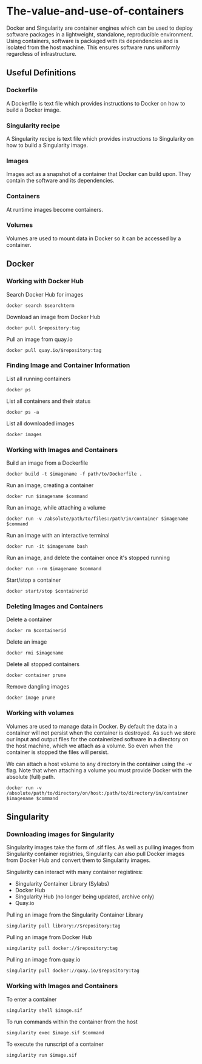 # The-value-and-use-of-containers

Docker and Singularity are container engines which can be used to deploy software packages in a lightweight, standalone, reproducible environment. Using containers, software is packaged with its dependencies and is isolated from the host machine. This ensures software runs uniformly regardless of infrastructure.

## Useful Definitions

### Dockerfile ###
A Dockerfile is text file which provides instructions to Docker on how to build a Docker image.

### Singularity recipe ###
A Singularity recipe is text file which provides instructions to Singularity on how to build a Singularity image.

### Images ###
Images act as a snapshot of a container that Docker can build upon. They contain the software and its dependencies.

### Containers ###
At runtime images become containers.

### Volumes ###
Volumes are used to mount data in Docker so it can be accessed by a container.

## Docker ##

### Working with Docker Hub ###

Search Docker Hub for images
```
docker search $searchterm
```
Download an image from Docker Hub
```
docker pull $repository:tag
```
Pull an image from quay.io
```
docker pull quay.io/$repository:tag
```

### Finding Image and Container Information ###
List all running containers
```
docker ps
```
List all containers and their status
```
docker ps -a
```
List all downloaded images
```
docker images
```

### Working with Images and Containers ###
Build an image from a Dockerfile
```
docker build -t $imagename -f path/to/Dockerfile .
```
Run an image, creating a container
```
docker run $imagename $command
```
Run an image, while attaching a volume
```
docker run -v /absolute/path/to/files:/path/in/container $imagename $command
```
Run an image with an interactive terminal
```
docker run -it $imagename bash
```
Run an image, and delete the container once it's stopped running
```
docker run --rm $imagename $command
```
Start/stop a container
```
docker start/stop $containerid
```

### Deleting Images and Containers ###
Delete a container
```
docker rm $containerid
```

Delete an image
```
docker rmi $imagename
```

Delete all stopped containers
```
docker container prune
```

Remove dangling images
```
docker image prune
```

### Working with volumes ###
Volumes are used to manage data in Docker. By default the data in a container will not persist when the container is destroyed. As such we store our input and output files for the containerized software in a directory on the host machine, which we attach as a volume. So even when the container is stopped the files will persist.

We can attach a host volume to any directory in the container using the -v flag. Note that when attaching a volume you must provide Docker with the absolute (full) path.
```
docker run -v /absolute/path/to/directory/on/host:/path/to/directory/in/container $imagename $command
```

## Singularity ##

### Downloading images for Singularity ###

Singularity images take the form of .sif files. As well as pulling images from Singularity container registries, Singularity can also pull Docker images from Docker Hub and convert them to Singularity images.

Singularity can interact with many container registires:
* Singularity Container Library (Sylabs)
* Docker Hub
* Singularity Hub (no longer being updated, archive only)
* Quay.io

Pulling an image from the Singularity Container Library
```
singularity pull library://$repository:tag
```
Pulling an image from Docker Hub
```
singularity pull docker://$repository:tag
```
Pulling an image from quay.io
```
singularity pull docker://quay.io/$repository:tag
```

### Working with Images and Containers ###
To enter a container
```
singularity shell $image.sif
```
To run commands within the container from the host
```
singularity exec $image.sif $command
```
To execute the runscript of a container
```
singularity run $image.sif
```
